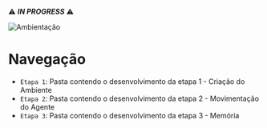 ⚠ ***IN PROGRESS*** ⚠

![Ambientação](Wumpus_World/Etapas/Ambientação.png)

# Navegação
* `Etapa 1`: Pasta contendo o desenvolvimento da etapa 1 - Criação do Ambiente
* `Etapa 2`: Pasta contendo o desenvolvimento da etapa 2 - Movimentação do Agente
* `Etapa 3`: Pasta contendo o desenvolvimento da etapa 3 - Memória 
